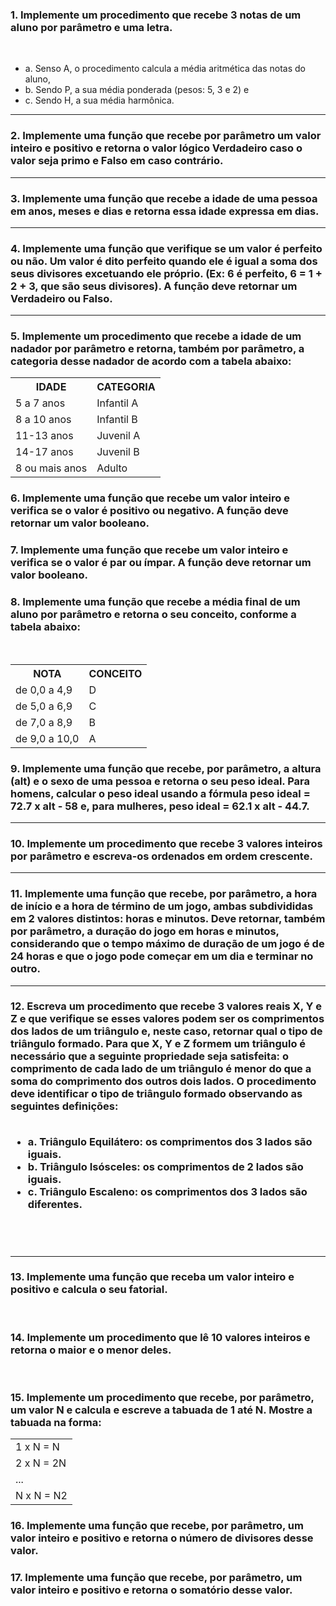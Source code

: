 

<h3>1.	Implemente um procedimento que recebe 3 notas de um aluno por parâmetro e uma letra.</h3>
<br>
<ul>
<li>a.	Senso A, o procedimento calcula a média aritmética das notas do aluno,</li>
<li>b.	Sendo P, a sua média ponderada (pesos: 5, 3 e 2) e</li>
<li>c.	Sendo H, a sua média harmônica.</li>
</ul>
<hr>

<h3>2.	Implemente uma função que recebe por parâmetro um valor inteiro e positivo e retorna o valor lógico Verdadeiro caso o valor seja primo e Falso em caso contrário.</h3>

<hr>
<h3>3.	Implemente uma função que recebe a idade de uma pessoa em anos, meses e dias e retorna essa idade expressa em dias.</h3>
<hr>

<h3>4.	Implemente uma função que verifique se um valor é perfeito ou não. Um valor é dito perfeito quando ele é igual a soma dos seus divisores excetuando ele próprio. (Ex: 6 é perfeito, 6 = 1 + 2 + 3, que são seus divisores). A função deve retornar um Verdadeiro ou Falso.</h3>
<hr>

<h3>5.	Implemente um procedimento que recebe a idade de um nadador por parâmetro e retorna, também por parâmetro, a categoria desse nadador de acordo com a tabela abaixo:  	</h3>
<table>
  <tr>
    <th>IDADE</th>
    <th>CATEGORIA</th>
  </tr>
  <tr>
    <td>5 a 7 anos</td>
    <td>Infantil A</td>
  </tr>
  <tr>
    <td>8 a 10 anos</td>
    <td>Infantil B</td>
  </tr>
  <tr>
    <td>11-13 anos</td>
    <td>Juvenil A</td>
  </tr>
  <tr>
    <td>14-17 anos</td>
    <td>Juvenil B</td>
  </tr>
  <tr>
    <td>8 ou mais anos</td>
    <td>Adulto</td>
  </tr>
</table>

<h3>6.	Implemente uma função que recebe um valor inteiro e verifica se o valor é positivo ou negativo. A função deve retornar um valor booleano.</h3>


<h3>7.	Implemente uma função que recebe um valor inteiro e verifica se o valor é par ou ímpar. A função deve retornar um valor booleano.</h3>


<h3>8.	Implemente uma função que recebe a média final de um aluno por parâmetro e retorna o seu conceito, conforme a tabela abaixo:</h3>
<br>

<table>
  <tr>
    <th>NOTA</th>
    <th>CONCEITO</th>
  </tr>
  <tr>
    <td>de 0,0 a 4,9</td>
    <td>D</td>
  </tr>
<tr>
  <td>de 5,0 a 6,9	</td>
  <td>C</td>
  </tr>
  <tr>
    <td>de 7,0 a 8,9</td>
    <td>B</td>
  </tr>
  <tr>
    <td>de 9,0 a 10,0	</td>
    <td>A</td>
  </tr>
</table>

<h3>9.	Implemente uma função que recebe, por parâmetro, a altura (alt) e o sexo de uma pessoa e retorna o seu peso ideal. Para homens, calcular o peso ideal usando a fórmula peso ideal = 72.7 x alt - 58 e, para mulheres, peso ideal = 62.1 x alt - 44.7.</h3>
<hr>

<h3>10.	Implemente um procedimento que recebe 3 valores inteiros por parâmetro e escreva-os ordenados em ordem crescente.</h3>
<hr>

<h3>11.	Implemente uma função que recebe, por parâmetro, a hora de início e a hora de término de um jogo, ambas subdivididas em 2 valores distintos: horas e minutos. Deve retornar, também por parâmetro, a duração do jogo em horas e minutos, considerando que o tempo máximo de duração de um jogo é de 24 horas e que o jogo pode começar em um dia e terminar no outro.</h3>
<hr>

<h3>12.	Escreva um procedimento que recebe 3 valores reais X, Y e Z e que verifique se esses valores podem ser os comprimentos dos lados de um triângulo e, neste caso, retornar qual o tipo de triângulo formado. Para que X, Y e Z formem um triângulo é necessário que a seguinte propriedade seja satisfeita: o comprimento de cada lado de um triângulo é menor do que a soma do comprimento dos outros dois lados. O procedimento deve identificar o tipo de triângulo formado observando as seguintes definições:
<br><br>

<ul>
<li>a.	Triângulo Equilátero: os comprimentos dos 3 lados são iguais.</li>
<li>b.	Triângulo Isósceles: os comprimentos de 2 lados são iguais.</li>
<li>c.	Triângulo Escaleno: os comprimentos dos 3 lados são diferentes.</li>
  </ul>
<br><br><hr>
<h3>13.	Implemente uma função que receba um valor inteiro e positivo e calcula o seu fatorial.</h3>
<br>

<h3>14.	Implemente um procedimento que lê 10 valores inteiros e retorna o maior e o menor deles.</h3>
<br>

<h3>15.	Implemente um procedimento que recebe, por parâmetro, um valor N e calcula e escreve a tabuada de 1 até N. Mostre a tabuada na forma: </h3>
<table>
  <tr>
    <td>1 x N = N</td>
  </tr>
      <tr>
        <td>
2 x N = 2N
        </td>
  </tr>
  <tr>
    <td>...</td>
  </tr>
<tr>
  <td>N x N = N2</td>
  </tr>
</table>

<h3>16.	Implemente uma função que recebe, por parâmetro, um valor inteiro e positivo e retorna o número de divisores desse valor.</h3>


<h3>17.	Implemente uma função que recebe, por parâmetro, um valor inteiro e positivo e retorna o somatório desse valor.</h3>

